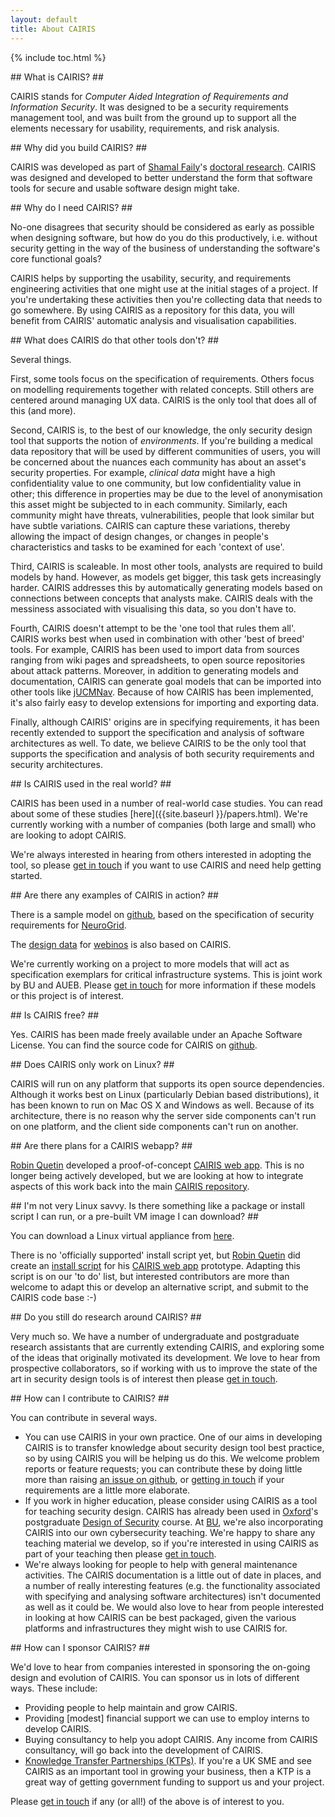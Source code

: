 ```yaml
---
layout: default
title: About CAIRIS
---
```


{% include toc.html %}

## What is CAIRIS? ##

CAIRIS stands for *Computer Aided Integration of Requirements and Information Security*.  It was designed to be a security requirements management tool, and was built from the ground up to support all the elements necessary for usability, requirements, and risk analysis.  

## Why did you build CAIRIS? ##

CAIRIS was developed as part of [Shamal Faily](http://shamalfaily.com)'s [doctoral research](http://ora.ox.ac.uk/objects/uuid:520b939f-b1d9-4a53-9a47-21f0ffcfd68d).  CAIRIS was designed and developed to better understand the form that software tools for secure and usable software design might take.

## Why do I need CAIRIS? ##

No-one disagrees that security should be considered as early as possible when designing software, but how do you do this productively, i.e. without security getting in the way of the business of understanding the software's core functional goals?

CAIRIS helps by supporting the usability, security, and requirements engineering activities that one might use at the initial stages of a project.  If you're undertaking these activities then you're collecting data that needs to go somewhere.  By using CAIRIS as a repository for this data, you will benefit from CAIRIS' automatic analysis and visualisation capabilities.

## What does CAIRIS do that other tools don't? ##

Several things.

First, some tools focus on the specification of requirements.  Others focus on modelling requirements together with related concepts.  Still others are centered around managing UX data.  CAIRIS is the only tool that does all of this (and more).

Second, CAIRIS is, to the best of our knowledge, the only security design tool that supports the notion of *environments*.  If you're building a medical data repository that will be used by different communities of users, you will be concerned about the nuances each community has about an asset's security properties.  For example, *clinical data* might have a high confidentiality value to one community, but low confidentiality value in other; this difference in properties may be due to the level of anonymisation this asset might be subjected to in each community.  Similarly, each community might have threats, vulnerabilities, people that look similar but have subtle variations.  CAIRIS can capture these variations, thereby allowing the impact of design changes, or changes in people's characteristics and tasks to be examined for each 'context of use'.

Third, CAIRIS is scaleable.  In most other tools, analysts are required to build models by hand.  However, as models get bigger, this task gets increasingly harder.  CAIRIS addresses this by automatically generating models based on connections between concepts that analysts make.  CAIRIS deals with the messiness associated with visualising this data, so you don't have to.

Fourth, CAIRIS doesn't attempt to be the 'one tool that rules them all'.  CAIRIS works best when used in combination with other 'best of breed' tools.  For example, CAIRIS has been used to import data from sources ranging from wiki pages and spreadsheets, to open source repositories about attack patterns.  Moreover, in addition to generating models and documentation, CAIRIS can generate goal models that can be imported into other tools like [jUCMNav](http://jucmnav.softwareengineering.ca/ucm/bin/view/ProjetSEG/WebHome).  Because of how CAIRIS has been implemented, it's also fairly easy to develop extensions for importing and exporting data.

Finally, although CAIRIS' origins are in specifying requirements, it has been recently extended to support the specification and analysis of software architectures as well.  To date, we believe CAIRIS to be the only tool that supports the specification and analysis of both security requirements and security architectures.

## Is CAIRIS used in the real world? ##  

CAIRIS has been used in a number of real-world case studies.  You can read about some of these studies [here]({{site.baseurl }}/papers.html).  We're currently working with a number of companies (both large and small) who are looking to adopt CAIRIS.  

We're always interested in hearing from others interested in adopting the tool, so please [get in touch](mailto:sfaily@bournemouth.ac.uk) if you want to use CAIRIS and need help getting started.

## Are there any examples of CAIRIS in action? ##

There is a sample model on [github](https://github.com/failys/CAIRIS/blob/master/cairis/examples/completeExample.xml), based on the specification of security requirements for [NeuroGrid](http://gtr.rcuk.ac.uk/project/C86DB105-5E52-4F37-BF3B-12A3500EB713).

The [design data](https://github.com/webinos/webinos-design-data) for [webinos](http://webinos.org) is also based on CAIRIS.  

We're currently working on a project to more models that will act as specification exemplars for critical infrastructure systems.  This is joint work by BU and AUEB.  Please [get in touch](mailto:sfaily@bournemouth.ac.uk) for more information if these models or this project is of interest.

## Is CAIRIS free? ##

Yes.  CAIRIS has been made freely available under an Apache Software License.  You can find the source code for CAIRIS on [github](https://github.com/failys/CAIRIS).

## Does CAIRIS only work on Linux? ##

CAIRIS will run on any platform that supports its open source dependencies.  Although it works best on Linux (particularly Debian based distributions), it has been known to run on Mac OS X and Windows as well.  Because of its architecture, there is no reason why the server side components can't run on one platform, and the client side components can't run on another.

## Are there plans for a CAIRIS webapp? ##

[Robin Quetin](https://github.com/RobinQuetin) developed a proof-of-concept [CAIRIS web app](https://github.com/RobinQuetin/CAIRIS-web).  This is no longer being actively developed, but we are looking at how to integrate aspects of this work back into the main [CAIRIS repository](https://github.com/failys/CAIRIS).

## I'm not very Linux savvy.  Is there something like a package or install script I can run, or a pre-built VM image I can download? ##

You can download a Linux virtual appliance from [here](https://drive.google.com/open?id=0Bx5c5XNaOMoTM1RsclRjYTVSSGs).

There is no 'officially supported' install script yet, but [Robin Quetin](https://github.com/RobinQuetin) did create an [install script](https://github.com/RobinQuetin/CAIRIS-web/blob/develop/cairis/scripts/install_debian.sh) for his [CAIRIS web app](https://github.com/RobinQuetin/CAIRIS-web) prototype.  Adapting this script is on our 'to do' list, but interested contributors are more than welcome to adapt this or develop an alternative script, and submit to the CAIRIS code base :-)


## Do you still do research around CAIRIS? ##

Very much so.  We have a number of undergraduate and postgraduate research assistants that are currently extending CAIRIS, and exploring some of the ideas that originally motivated its development.  We love to hear from prospective collaborators, so if working with us to improve the state of the art in security design tools is of interest then please [get in touch](mailto:sfaily@bournemouth.ac.uk).

## How can I contribute to CAIRIS? ##

You can contribute in several ways.

* You can use CAIRIS in your own practice.  One of our aims in developing CAIRIS is to transfer knowledge about security design tool best practice, so by using CAIRIS you will be helping us do this.  We welcome problem reports or feature requests; you can contribute these by doing little more than raising [an issue on github](https://github.com/failys/CAIRIS/issues), or [getting in touch](mailto:sfaily@bournemouth.ac.uk) if your requirements are a little more elaborate.
* If you work in higher education, please consider using CAIRIS as a tool for teaching security design.  CAIRIS has already been used in [Oxford](http://www.cs.ox.ac.uk)'s postgraduate [Design of Security](http://www.cs.ox.ac.uk/softeng/subjects/DES.html) course.  At [BU](https://www1.bournemouth.ac.uk), we're also incorporating CAIRIS into our own cybersecurity teaching.  We're happy to share any teaching material we develop, so if you're interested in using CAIRIS as part of your teaching then please [get in touch](mailto:sfaily@bournemouth.ac.uk).
* We're always looking for people to help with general maintenance activities.  The CAIRIS documentation is a little out of date in places, and a number of really interesting features (e.g. the functionality associated with specifying and analysing software architectures) isn't documented as well as it could be.  We would also love to hear from people interested in looking at how CAIRIS can be best packaged, given the various platforms and infrastructures they might wish to use CAIRIS for.

## How can I sponsor CAIRIS? ##

We'd love to hear from companies interested in sponsoring the on-going design and evolution of CAIRIS.  You can sponsor us in lots of different ways.  These include:  

* Providing people to help maintain and grow CAIRIS.  
* Providing [modest] financial support we can use to employ interns to develop CAIRIS.
* Buying consultancy to help you adopt CAIRIS.  Any income from CAIRIS consultancy, will go back into the development of CAIRIS.  
* [Knowledge Transfer Partnerships (KTPs)](https://connect.innovateuk.org/web/ktp).  If you're a UK SME and see CAIRIS as an important tool in growing your business, then a KTP is a great way of getting government funding to support us and your project.

Please [get in touch](mailto:sfaily@bournemouth.ac.uk) if any (or all!) of the above is of interest to you.
